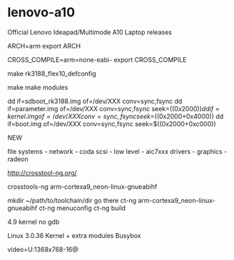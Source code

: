 # lenovo-a10
Official Lenovo Ideapad/Multimode A10 Laptop releases


ARCH=arm
export ARCH

CROSS_COMPILE=arm=none-eabi-
export CROSS_COMPILE


make rk3188_flex10_defconfig

make
make modules

dd if=sdboot_rk3188.img of=/dev/XXX conv=sync,fsync
dd if=parameter.img of=/dev/XXX conv=sync,fsync seek=$((0x2000))
dd if=kernel.img of=/dev/XXX conv=sync,fsync seek=$((0x2000+0x4000))
dd if=boot.img of=/dev/XXX conv=sync,fsync seek=$((0x2000+0xc000))


NEW

file systems - network - coda
scsi - low level - aic7xxx
drivers - graphics - radeon


http://crosstool-ng.org/

crosstools-ng
arm-cortexa9_neon-linux-gnueabihf


mkdir ~/path/to/toolchain/dir
go there
ct-ng arm-cortexa9_neon-linux-gnueabihf
ct-ng menuconfig
ct-ng build


4.9 kernel
no gdb


Linux 3.0.36 Kernel + extra modules
Busybox


video=U:1368x768-16@







